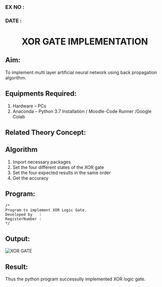 ### EX NO : 
### DATE  :
# <p align="center"> XOR GATE IMPLEMENTATION </p>
## Aim:
   To implement multi layer artificial neural network using back propagation algorithm.
## Equipments Required:
1. Hardware – PCs
2. Anaconda – Python 3.7 Installation / Moodle-Code Runner /Google Colab

## Related Theory Concept:

## Algorithm
1. Import necessary packages
2. Set the four different states of the XOR gate
3. Set the four expected results in the same order
4. Get the accuracy

## Program:
```
/*
Program to implement XOR Logic Gate.
Developed by   :
RegisterNumber :  
*/
```

## Output:
![XOR GATE](XXX.png)


## Result:
Thus the python program successully implemented XOR logic gate.
